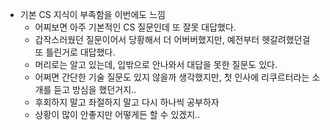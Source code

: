 - 기본 CS 지식이 부족함을 이번에도 느낌
  - 어찌보면 아주 기본적인 CS 질문인데 또 잘못 대답했다.
  - 갑작스러웠던 질문이어서 당황해서 더 어버버했지만, 예전부터 헷갈려했던걸 또 틀린거로 대답했다.
  - 머리로는 알고 있는데, 입밖으로 안나와서 대답을 못한 질문도 있다.
  - 어쩌면 간단한 기술 질문도 있지 않을까 생각했지만, 첫 인사에 리쿠르터라는 소개를 듣고 방심을 했던거지..
  - 후회하지 말고 좌절하지 말고 다시 하나씩 공부하자
  - 상황이 많이 안좋지만 어떻게든 할 수 있겠지.. 
    
